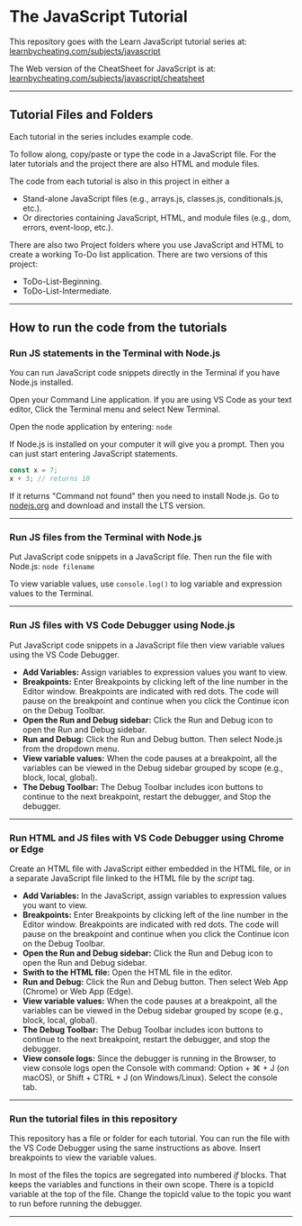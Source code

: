 # The JavaScript Tutorial
This repository goes with the Learn JavaScript tutorial series at:<br>
<a href="https://www.learnbycheating.com/subjects/javascript">learnbycheating.com/subjects/javascript</a>

The Web version of the CheatSheet for JavaScript is at:<br>
  <a href="https://www.learnbycheating.com/subjects/javascript/cheatsheet">learnbycheating.com/subjects/javascript/cheatsheet</a>

------------------------------------------------------------

## Tutorial Files and Folders

Each tutorial in the series includes example code. 

To follow along, copy/paste or type the code in a JavaScript file. For the later tutorials and the project there are also HTML and module files.

The code from each tutorial is also in this project in either a 
  - Stand-alone JavaScript files (e.g., arrays.js, classes.js, conditionals.js, etc.).
  - Or directories containing JavaScript, HTML, and module files (e.g., dom, errors, event-loop, etc.). 

There are also two Project folders where you use JavaScript and HTML to create a working To-Do list application. There are two versions of this project: 
  - ToDo-List-Beginning.
  - ToDo-List-Intermediate. 

------------------------------------------------------------

## How to run the code from the tutorials

### Run JS statements in the Terminal with Node.js
You can run JavaScript code snippets directly in the Terminal if you have Node.js installed. 

Open your Command Line application. If you are using VS Code as your text editor, Click the Terminal menu and select New Terminal.

Open the node application by entering: `node`

If Node.js is installed on your computer it will give you a prompt. Then you can just start entering JavaScript statements.  
``` js
const x = 7;
x + 3; // returns 10
```

If it returns "Command not found" then you need to install Node.js. Go to [nodejs.org](https://nodejs.org/en) and download and install the LTS version.

------------------------------------------------------------

### Run JS files from the Terminal with Node.js

Put JavaScript code snippets in a JavaScript file. Then run the file with Node.js: `node filename`

To view variable values, use `console.log()` to log variable and expression values to the Terminal.

------------------------------------------------------------

### Run JS files with VS Code Debugger using Node.js

Put JavaScript code snippets in a JavaScript file then view variable values using the VS Code Debugger.

- <b>Add Variables:</b> Assign variables to expression values you want to view.
- <b>Breakpoints:</b> Enter Breakpoints by clicking left of the line number in the Editor window. Breakpoints are indicated with red dots. The code will pause on the breakpoint and continue when you click the Continue icon on the Debug Toolbar.
- <b>Open the Run and Debug sidebar:</b> Click the Run and Debug icon to open the Run and Debug sidebar.
- <b>Run and Debug:</b> Click the Run and Debug button. Then select Node.js from the dropdown menu.
- <b>View variable values:</b> When the code pauses at a breakpoint, all the variables can be viewed in the Debug sidebar grouped by scope (e.g., block, local, global). 
- <b>The Debug Toolbar:</b> The Debug Toolbar includes icon buttons to continue to the next breakpoint, restart the debugger, and Stop the debugger.

------------------------------------------------------------

### Run HTML and JS files with VS Code Debugger using Chrome or Edge

Create an HTML file with JavaScript either embedded in the HTML file, or in a separate JavaScript file linked to the HTML file by the <i>script</i> tag.

- <b>Add Variables:</b> In the JavaScript, assign variables to expression values you want to view.
- <b>Breakpoints:</b> Enter Breakpoints by clicking left of the line number in the Editor window. Breakpoints are indicated with red dots. The code will pause on the breakpoint and continue when you click the Continue icon on the Debug Toolbar.
- <b>Open the Run and Debug sidebar:</b> Click the Run and Debug icon to open the Run and Debug sidebar.
- <b>Swith to the HTML file:</b> Open the HTML file in the editor.
- <b>Run and Debug:</b> Click the Run and Debug button. Then select Web App (Chrome) or Web App (Edge).
- <b>View variable values:</b> When the code pauses at a breakpoint, all the variables can be viewed in the Debug sidebar grouped by scope (e.g., block, local, global).
- <b>The Debug Toolbar:</b> The Debug Toolbar includes icon buttons to continue to the next breakpoint, restart the debugger, and stop the debugger.
- <b>View console logs:</b> Since the debugger is running in the Browser, to view console logs open the Console with command: Option + ⌘ + J (on macOS), or Shift + CTRL + J (on Windows/Linux). Select the console tab.

------------------------------------------------------------

### Run the tutorial files in this repository

This repository has a file or folder for each tutorial. You can run the file with the VS Code Debugger using the same instructions as above. Insert breakpoints to view the variable values.

In most of the files the topics are segregated into numbered <i>if</i> blocks. That keeps the variables and functions in their own scope. There is a topicId variable at the top of the file. Change the topicId value to the topic you want to run before running the debugger.

------------------------------------------------------------
